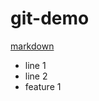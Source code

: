 # git-demo
[markdown](https://github.com/adam-p/markdown-here/wiki/Markdown-Cheatsheet)
- line 1
- line 2
- feature 1